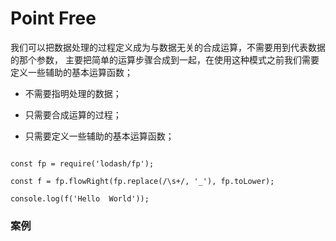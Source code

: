 # Point Free

 我们可以把数据处理的过程定义成为与数据无关的合成运算，不需要用到代表数据的那个参数， 主要把简单的运算步骤合成到一起，在使用这种模式之前我们需要定义一些辅助的基本运算函数；

  * 不需要指明处理的数据；

  * 只需要合成运算的过程；

  * 只需要定义一些辅助的基本运算函数；

  ```
    
  const fp = require('lodash/fp');

  const f = fp.flowRight(fp.replace(/\s+/, '_'), fp.toLower);

  console.log(f('Hello  World'));
  ```


### 案例

